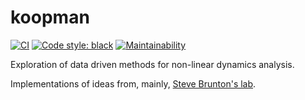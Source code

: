 # koopman
[![CI](https://github.com/JuLieAlgebra/koopman/actions/workflows/installation.yml/badge.svg?branch=main)](https://github.com/JuLieAlgebra/koopman/actions/workflows/installation.yml)
[![Code style: black](https://img.shields.io/badge/code%20style-black-000000.svg)](https://github.com/psf/black)
[![Maintainability](https://api.codeclimate.com/v1/badges/1abddb8996d131244a18/maintainability)](https://codeclimate.com/github/JuLieAlgebra/koopman/maintainability)

Exploration of data driven methods for non-linear dynamics analysis.

Implementations of ideas from, mainly, [Steve Brunton's lab](https://www.eigensteve.com/).
